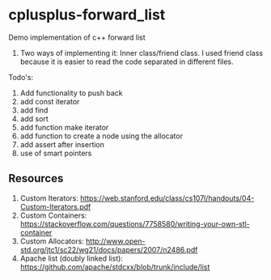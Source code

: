 # cplusplus-forward_list
Demo implementation of c++ forward list

1. Two ways of implementing it: Inner class/friend class. I used friend class because it is easier to read the code separated in different files.  

Todo's:
1. Add functionality to push back
2. add const iterator
3. add find 
4. add sort
5. add function  make iterator
6. add function to create a node using the allocator
7. add assert after insertion
8. use of smart pointers

## Resources
1. Custom Iterators: https://web.stanford.edu/class/cs107l/handouts/04-Custom-Iterators.pdf  
2. Custom Containers: https://stackoverflow.com/questions/7758580/writing-your-own-stl-container    
3. Custom Allocators: http://www.open-std.org/jtc1/sc22/wg21/docs/papers/2007/n2486.pdf   
4. Apache list (doubly linked list): https://github.com/apache/stdcxx/blob/trunk/include/list
 

